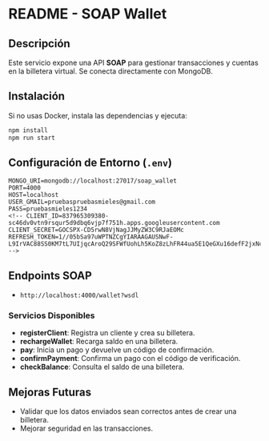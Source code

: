# README - SOAP Wallet

## Descripción
Este servicio expone una API **SOAP** para gestionar transacciones y cuentas en la billetera virtual. Se conecta directamente con MongoDB.

## Instalación
Si no usas Docker, instala las dependencias y ejecuta:
```sh
npm install
npm run start
```

## Configuración de Entorno (`.env`)
```env
MONGO_URI=mongodb://localhost:27017/soap_wallet
PORT=4000
HOST=localhost
USER_GMAIL=pruebaspruebasmieles@gmail.com
PASS=pruebasmieles1234
<!-- CLIENT_ID=837965309380-sc46dv0vtn9rsqur5d9dbq6vjp7f751h.apps.googleusercontent.com
CLIENT_SECRET=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
REFRESH_TOKEN=1//05bSa97uWPTNZCgYIARAAGAUSNwF-L9IrVAC88SS0KM7tL7UIjqcAroQ29SFWfUohLh5KoZ8zLhFR44ua5E1QeGXu16defF2jxNc -->
```

## Endpoints SOAP
- `http://localhost:4000/wallet?wsdl`

### **Servicios Disponibles**
- **registerClient**: Registra un cliente y crea su billetera.
- **rechargeWallet**: Recarga saldo en una billetera.
- **pay**: Inicia un pago y devuelve un código de confirmación.
- **confirmPayment**: Confirma un pago con el código de verificación.
- **checkBalance**: Consulta el saldo de una billetera.

## Mejoras Futuras
- Validar que los datos enviados sean correctos antes de crear una billetera.
- Mejorar seguridad en las transacciones.